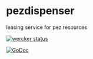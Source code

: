 # pezdispenser
leasing service for pez resources

[![wercker status](https://app.wercker.com/status/a5a7ae5aabd3811074b03c4a2098d1e4/m/master "wercker status")](https://app.wercker.com/project/bykey/a5a7ae5aabd3811074b03c4a2098d1e4)

[![GoDoc](https://godoc.org/github.com/pivotalservices/pezdispenser?status.png)](http://godoc.org/github.com/pivotalservices/pezdispenser)


